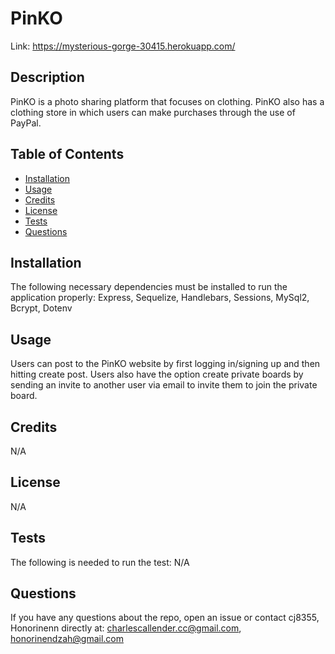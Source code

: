 # PinKO

Link: https://mysterious-gorge-30415.herokuapp.com/

## Description
PinKO is a photo sharing platform that focuses on clothing. PinKO also has a clothing store in which users can make purchases through the use of PayPal. 

## Table of Contents

- [Installation](#installation)
- [Usage](#usage)
- [Credits](#contributing)
- [License](#license)
- [Tests](#tests)
- [Questions](#git)

## Installation
The following necessary dependencies must be installed to run the
application properly: Express, Sequelize, Handlebars, Sessions, MySql2, Bcrypt, Dotenv

## Usage
Users can post to the PinKO website by first logging in/signing up and then hitting create post. Users also have the option create private boards by sending an invite to another user via email to invite them to join the private board.

## Credits
N/A

## License
N/A

## Tests
The following is needed to run the test: N/A

## Questions
If you have any questions about the repo, open an issue or contact cj8355, Honorinenn
directly at: charlescallender.cc@gmail.com, honorinendzah@gmail.com